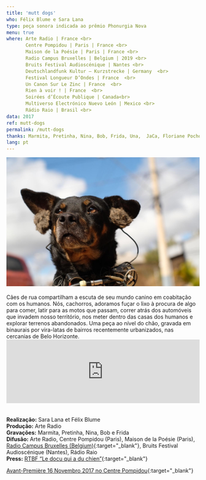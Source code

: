 ```yaml
---
title: 'mutt dogs'
who: Félix Blume e Sara Lana
type: peça sonora indicada ao prêmio Phonurgia Nova
menu: true
where: Arte Radio | France <br>
       Centre Pompidou | Paris | France <br>
       Maison de la Poésie | Paris | France <br>
       Radio Campus Bruxelles | Belgium | 2019 <br>
       Bruits Festival Audioscénique | Nantes <br>
       Deutschlandfunk Kultur – Kurzstrecke | Germany  <br>
       Festival Longueur D’Ondes | France  <br>
       Un Canon Sur Le Zinc | France  <br>
       Rien à voir ! | France  <br>
       Soirées d’Écoute Publique | Canada<br>
       Multiverso Electrónico Nuevo León | Mexico <br>
       Rádio Raio | Brasil <br>
data: 2017
ref: mutt-dogs
permalink: /mutt-dogs
thanks: Marmita, Pretinha, Nina, Bob, Frida, Una,  JaCa, Floriane Pochon, Gabriel Lecup, Marie-Christine Cabanas
lang: pt
---
```

  
<img src="../assets/posts/mutt-dogs.jpg">
<br><br>
Cães de rua compartilham a escuta de seu mundo canino em coabitação com os humanos. Nós, cachorros, adoramos fuçar o lixo à procura de algo para comer, latir para as motos que passam, correr atrás dos automóveis que invadem nosso território, nos meter dentro das casas dos humanos e explorar terrenos abandonados. Uma peça ao nível do chão, gravada em binaurais por vira-latas de bairros recentemente urbanizados, nas cercanias de Belo Horizonte.
<br>
<div class="audio-wrapper">
   <iframe width="100%" height="166" scrolling="no" frameborder="no" allow="autoplay" src="https://w.soundcloud.com/player/?url=https%3A//api.soundcloud.com/tracks/382080137&color=%23ffb800&auto_play=false&hide_related=false&show_comments=true&show_user=true&show_reposts=false&show_teaser=true"></iframe>
</div>
<br>

**Realização:** Sara Lana et Félix Blume<br>
**Produção:** Arte Radio<br>
**Gravações:** Marmita, Pretinha, Nina, Bob e Frida<br>
**Difusão:** Arte Radio, Centre Pompidou (Paris), Maison de la Poésie (Paris), [Radio Campus Bruxelles (Belgium)](https://www.mixcloud.com/radiocampusbruxelles/le-matin-du-vendredi-aka-lemission-19022018/){:target="_blank"}, Bruits Festival Audioscénique (Nantes), Rádio Raio<br>
**Press:** [RTBF “Le docu qui a du chien”](https://www.rtbf.be/culture/pop-up/culture-web/detail_mutt-dogs-le-docu-qui-a-du-chien?id=9813632){:target="_blank"}

[Avant-Première 16 Novembro 2017 no Centre Pompidou](https://www.centrepompidou.fr/cpv/resource/crEn9k7/rXEnG8r){:target="_blank"}
